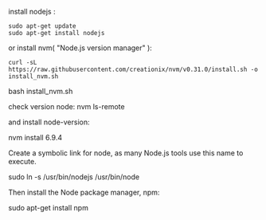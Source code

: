 install nodejs :

    sudo apt-get update
    sudo apt-get install nodejs




or install nvm( "Node.js version manager" ):


    curl -sL https://raw.githubusercontent.com/creationix/nvm/v0.31.0/install.sh -o install_nvm.sh

bash install_nvm.sh

check version node:
nvm ls-remote

and install node-version:

nvm install 6.9.4

Create a symbolic link for node, as many Node.js tools use this name to execute.

 sudo ln -s /usr/bin/nodejs /usr/bin/node 

 Then install the Node package manager, npm:

  sudo apt-get install npm 